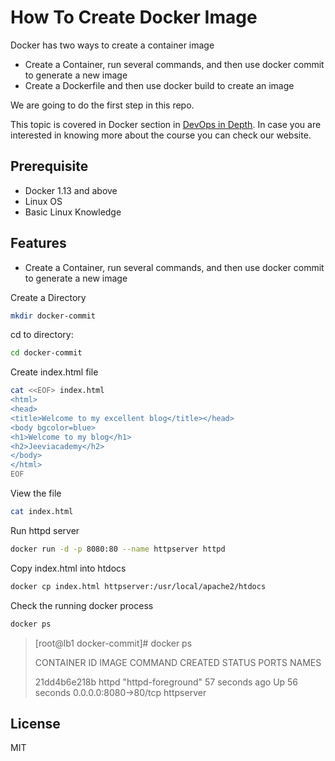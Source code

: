 # How To Create Docker Image

Docker has two ways to create a container image

- Create a Container, run several commands, and then use docker commit to generate a new image
- Create a Dockerfile and then use docker build to create an image

We are going to do the first step in this repo.

This topic is covered in Docker section in [DevOps in Depth]. In case you are interested in knowing more about the course you can check our website.


## Prerequisite

- Docker 1.13 and above
- Linux OS
- Basic Linux Knowledge

## Features

- Create a Container, run several commands, and then use docker commit to generate a new image

Create a Directory

```sh
mkdir docker-commit
```

cd to directory:
```sh
cd docker-commit
```
Create index.html file

```sh
cat <<EOF> index.html
<html>
<head>
<title>Welcome to my excellent blog</title></head>
<body bgcolor=blue>
<h1>Welcome to my blog</h1>
<h2>Jeeviacademy</h2>
</body>
</html>
EOF
```
View the file

```sh
cat index.html
```
Run httpd server
```sh
docker run -d -p 8080:80 --name httpserver httpd
```
Copy index.html into htdocs

```sh
docker cp index.html httpserver:/usr/local/apache2/htdocs
```
Check the running docker process

```sh
docker ps
```
>[root@lb1 docker-commit]# docker ps
>
>CONTAINER ID        IMAGE               COMMAND              CREATED             STATUS              PORTS                  NAMES
>
>21dd4b6e218b        httpd               "httpd-foreground"   57 seconds ago      Up 56 seconds       0.0.0.0:8080->80/tcp   httpserver


## License

MIT

[//]: # (These are reference links used in the body of this note and get stripped out when the markdown processor does its job. There is no need to format nicely because it shouldn't be seen. Thanks SO - http://stackoverflow.com/questions/4823468/store-comments-in-markdown-syntax)
   [DevOps in Depth]: <https://www.jeeviacademy.com/devops-in-depth/>
   [Landrush]: <https://github.com/vagrant-landrush/landrush>
   [hostmanager]: <https://github.com/devopsgroup-io/vagrant-hostmanager>
   
